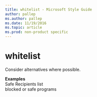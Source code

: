 ```yaml
---
title: whitelist - Microsoft Style Guide
author: pallep
ms.author: pallep
ms.date: 11/19/2016
ms.topic: article
ms.prod: non-product specific
---
```


# whitelist

Consider alternatives where possible.

**Examples**  
Safe Recipients list   
blocked or safe programs
